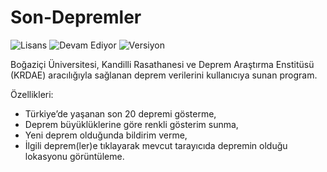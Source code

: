 # Son-Depremler

<img src="https://img.shields.io/badge/Lisans-GPL-blue.svg?style=flat" alt="Lisans" /> <img src="https://img.shields.io/badge/Durum-Devam Ediyor-green.svg?style=flat" alt="Devam Ediyor" /> <img src="https://img.shields.io/badge/Versiyon-1.03-green.svg?style=flat" alt="Versiyon" />

Boğaziçi Üniversitesi, Kandilli Rasathanesi ve Deprem Araştırma Enstitüsü (KRDAE) aracılığıyla sağlanan deprem verilerini kullanıcıya sunan program.

Özellikleri:

* Türkiye’de yaşanan son 20 depremi gösterme,
* Deprem büyüklüklerine göre renkli gösterim sunma,
* Yeni deprem olduğunda bildirim verme,
* İlgili deprem(ler)e tıklayarak mevcut tarayıcıda depremin olduğu lokasyonu görüntüleme.

